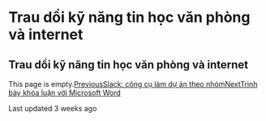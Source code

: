 # Trau dồi kỹ năng tin học văn phòng và internet

## Trau dồi kỹ năng tin học văn phòng và internet

This page is empty.[PreviousSlack: công cụ làm dự án theo nhóm](slack-cong-cu-lam-du-an-theo-nhom.md)[NextTrình bày khóa luận với Microsoft Word](trinh-bay-khoa-luan-voi-microsoft-word.md)

Last updated 3 weeks ago

